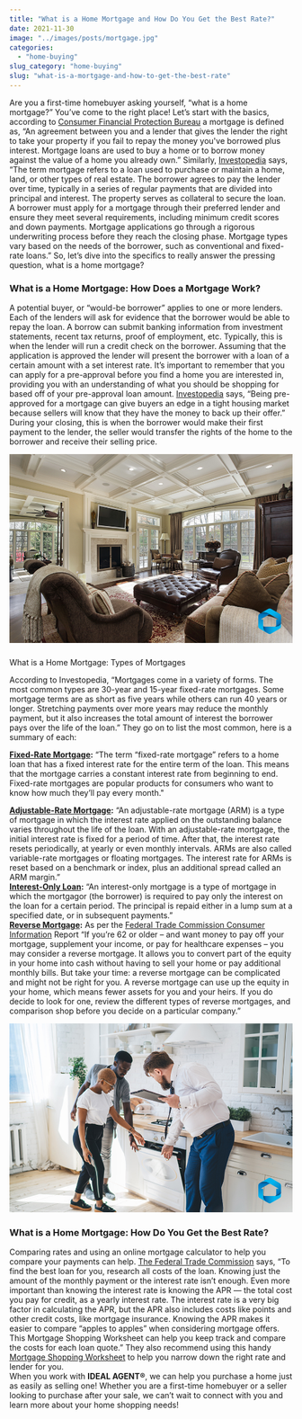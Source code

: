 ```yaml
---
title: "What is a Home Mortgage and How Do You Get the Best Rate?"
date: 2021-11-30
image: "../images/posts/mortgage.jpg"
categories:
  - "home-buying"
slug_category: "home-buying"
slug: "what-is-a-mortgage-and-how-to-get-the-best-rate"
---
```


Are you a first-time homebuyer asking yourself, “what is a home mortgage?” You’ve come to the right place! Let’s start
with the basics, according
to [Consumer Financial Protection Bureau](https://www.consumerfinance.gov/ask-cfpb/what-is-a-mortgage-en-99/) a mortgage
is defined as, “An agreement between you and a lender that gives the lender the right to take your property if you fail
to repay the money you've borrowed plus interest. Mortgage loans are used to buy a home or to borrow money against the
value of a home you already own.” Similarly, [Investopedia](https://www.investopedia.com/terms/m/mortgage.asp) says,
“The term mortgage refers to a loan used to purchase or maintain a home, land, or other types of real estate. The
borrower agrees to pay the lender over time, typically in a series of regular payments that are divided into principal
and interest. The property serves as collateral to secure the loan. A borrower must apply for a mortgage through their
preferred lender and ensure they meet several requirements, including minimum credit scores and down payments. Mortgage
applications go through a rigorous underwriting process before they reach the closing phase. Mortgage types vary based
on the needs of the borrower, such as conventional and fixed-rate loans.” So, let’s dive into the specifics to really
answer the pressing question, what is a home mortgage?

### What is a Home Mortgage: How Does a Mortgage Work?

A potential buyer, or “would-be borrower” applies to one or more lenders. Each of the lenders will ask for evidence that
the borrower would be able to repay the loan. A borrow can submit banking information from investment statements, recent
tax returns, proof of employment, etc. Typically, this is when the lender will run a credit check on the borrower.
Assuming that the application is approved the lender will present the borrower with a loan of a certain amount with a
set interest rate. It’s important to remember that you can apply for a pre-approval before you find a home you are
interested in, providing you with an understanding of what you should be shopping for based off of your pre-approval
loan amount. [Investopedia](https://www.investopedia.com/terms/m/mortgage.asp) says, “Being pre-approved for a mortgage
can give buyers an edge in a tight housing market because sellers will know that they have the money to back up their
offer.” During your closing, this is when the borrower would make their first payment to the lender, the seller would
transfer the rights of the home to the borrower and receive their selling price.

![](../images/posts/shutterstock_84447226.jpg)

###    

What is a Home Mortgage: Types of Mortgages

According to Investopedia, “Mortgages come in a variety of forms. The most common types are 30-year and 15-year
fixed-rate mortgages. Some mortgage terms are as short as five years while others can run 40 years or longer. Stretching
payments over more years may reduce the monthly payment, but it also increases the total amount of interest the borrower
pays over the life of the loan.” They go on to list the most common, here is a summary of each:

**[Fixed-Rate Mortgage](https://www.investopedia.com/terms/f/fixed-rate_mortgage.asp):** “The term “fixed-rate mortgage”
refers to a home loan that has a fixed interest rate for the entire term of the loan. This means that the mortgage
carries a constant interest rate from beginning to end. Fixed-rate mortgages are popular products for consumers who want
to know how much they’ll pay every month."

**[Adjustable-Rate Mortgage](https://www.investopedia.com/terms/a/arm.asp):** “An adjustable-rate mortgage (ARM) is a
type of mortgage in which the interest rate applied on the outstanding balance varies throughout the life of the loan.
With an adjustable-rate mortgage, the initial interest rate is fixed for a period of time. After that, the interest rate
resets periodically, at yearly or even monthly intervals. ARMs are also called variable-rate mortgages or floating
mortgages. The interest rate for ARMs is reset based on a benchmark or index, plus an additional spread called an ARM
margin.”    
**[Interest-Only Loan](https://www.investopedia.com/terms/i/interestonlymortgage.asp):** “An interest-only mortgage is a
type of mortgage in which the mortgagor (the borrower) is required to pay only the interest on the loan for a certain
period. The principal is repaid either in a lump sum at a specified date, or in subsequent payments.”    
**[Reverse Mortgage](https://www.consumer.ftc.gov/articles/0192-reverse-mortgages):** As per
the [Federal Trade Commission Consumer Information](https://www.consumer.ftc.gov/articles/0192-reverse-mortgages) Report
“If you’re 62 or older – and want money to pay off your mortgage, supplement your income, or pay for healthcare
expenses – you may consider a reverse mortgage. It allows you to convert part of the equity in your home into cash
without having to sell your home or pay additional monthly bills. But take your time: a reverse mortgage can be
complicated and might not be right for you. A reverse mortgage can use up the equity in your home, which means fewer
assets for you and your heirs. If you do decide to look for one, review the different types of reverse mortgages, and
comparison shop before you decide on a particular company.”

![](../images/posts/shutterstock_1590760600.jpg)

### What is a Home Mortgage: How Do You Get the Best Rate?

Comparing rates and using an online mortgage calculator to help you compare your payments can
help. [The Federal Trade Commission](https://www.consumer.ftc.gov/articles/shopping-mortgage-faqs) says, “To find the
best loan for you, research all costs of the loan. Knowing just the amount of the monthly payment or the interest rate
isn’t enough. Even more important than knowing the interest rate is knowing the APR — the total cost you pay for credit,
as a yearly interest rate. The interest rate is a very big factor in calculating the APR, but the APR also includes
costs like points and other credit costs, like mortgage insurance. Knowing the APR makes it easier to compare “apples to
apples” when considering mortgage offers. This Mortgage Shopping Worksheet can help you keep track and compare the costs
for each loan quote.” They also recommend using this
handy [Mortgage Shopping Worksheet](https://www.consumer.ftc.gov/sites/www.consumer.ftc.gov/files/21060_mortgage_shopping_worksheet_form.pdf)
to help you narrow down the right rate and lender for you.    
When you work with **IDEAL AGENT®**, we can help you purchase a home just as easily as selling one! Whether you are a
first-time homebuyer or a seller looking to purchase after your sale, we can’t wait to connect with you and learn more
about your home shopping needs!
